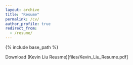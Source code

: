 ```yaml
---
layout: archive
title: "Resume"
permalink: /cv/
author_profile: true
redirect_from:
  - /resume/
---
```


{% include base_path %}

Download (Kevin Liu Reusme)[files/Kevin_Liu_Resume.pdf]
